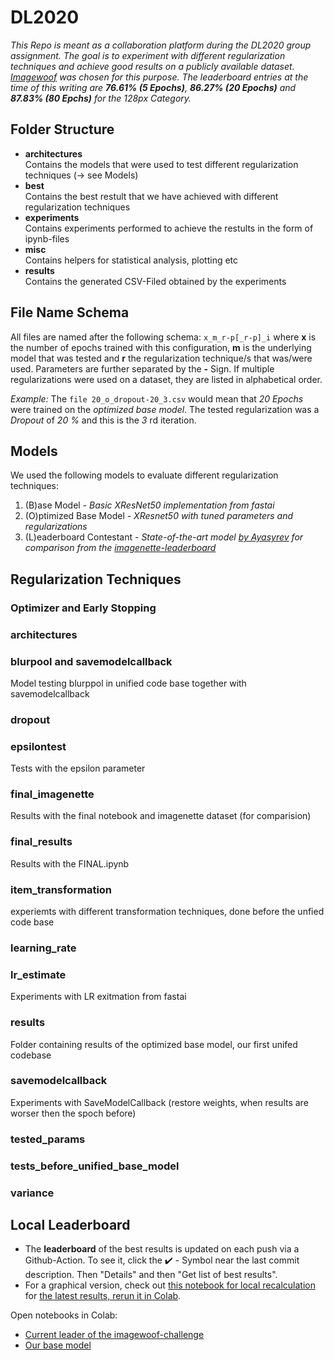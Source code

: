 # DL2020
_This Repo is meant as a collaboration platform during the DL2020 group assignment. The goal is to experiment with different regularization techniques and achieve good results on a publicly available dataset. [Imagewoof](https://github.com/fastai/imagenette) was chosen for this purpose. The leaderboard entries at the time of this writing are __76.61% (5 Epochs)__, __86.27% (20 Epochs)__ and __87.83% (80 Epchs)__ for the 128px Category._

## Folder Structure
- __architectures__ \
    Contains the models that were used to test different regularization techniques (-> see Models)
- __best__ \
    Contains the best restult that we have achieved with different regularization techniques
- __experiments__ \
    Contains experiments performed to achieve the restults in the form of ipynb-files
- __misc__ \
    Contains helpers for statistical analysis, plotting etc
- __results__ \
    Contains the generated CSV-Filed obtained by the experiments

## File Name Schema
All files are named after the following schema: `x_m_r-p[_r-p]_i` where __x__ is the number of epochs trained with this configuration, __m__ is the underlying model that was tested and __r__ the regularization technique/s that was/were used. Parameters are further separated by the __-__ Sign. If multiple regularizations were used on a dataset, they are listed in alphabetical order.

_Example:_ The `file 20_o_dropout-20_3.csv` would mean that _20 Epochs_ were trained on the _optimized base model_. The tested regularization was a _Dropout_ of _20 %_ and this is the _3_ rd iteration.

## Models
We used the following models to evaluate different regularization techniques:
1. (B)ase Model - _Basic XResNet50 implementation from fastai_
2. (O)ptimized Base Model - _XResnet50 with tuned parameters and regularizations_
4. (L)eaderboard Contestant - _State-of-the-art model [by Ayasyrev](https://github.com/ayasyrev/imagenette_experiments/blob/master/) for comparison from the [imagenette-leaderboard](https://github.com/fastai/imagenette)_

## Regularization Techniques

### Optimizer and Early Stopping

### architectures

### blurpool and savemodelcallback
Model testing blurppol in unified code base together with savemodelcallback
### dropout

### epsilontest
Tests with the epsilon parameter
### final_imagenette
Results with the final notebook and imagenette dataset (for comparision)
### final_results
Results with the FINAL.ipynb
### item_transformation
experiemts with different transformation techniques, done before the unfied code base
### learning_rate

### lr_estimate
Experiments with LR exitmation from fastai
### results
Folder containing results of the optimized base model, our first unifed codebase
### savemodelcallback
Experiments with SaveModelCallback (restore weights, when results are worser then the spoch before)
### tested_params

### tests_before_unified_base_model

### variance 

## Local Leaderboard
- The __leaderboard__ of the best results is updated on each push via a Github-Action. To see it, click the  :heavy_check_mark: - Symbol near the last commit description. Then "Details" and then "Get list of best results".
- For a graphical version, check out [this notebook for local recalculation](https://github.com/constantin-huetterer/DL2020/blob/main/misc/accuracy_check.ipynb) for [the latest results, rerun it in Colab](https://colab.research.google.com/github/constantin-huetterer/DL2020/blob/main/misc/accuracy_check.ipynb).

Open notebooks in Colab:
- [Current leader of the imagewoof-challenge](https://colab.research.google.com/github/constantin-huetterer/DL2020/blob/main/architectures/leader_Woof_128_twist.ipynb)
- [Our base model](https://colab.research.google.com/github/constantin-huetterer/DL2020/blob/main/optimized_base_model.ipynb)
